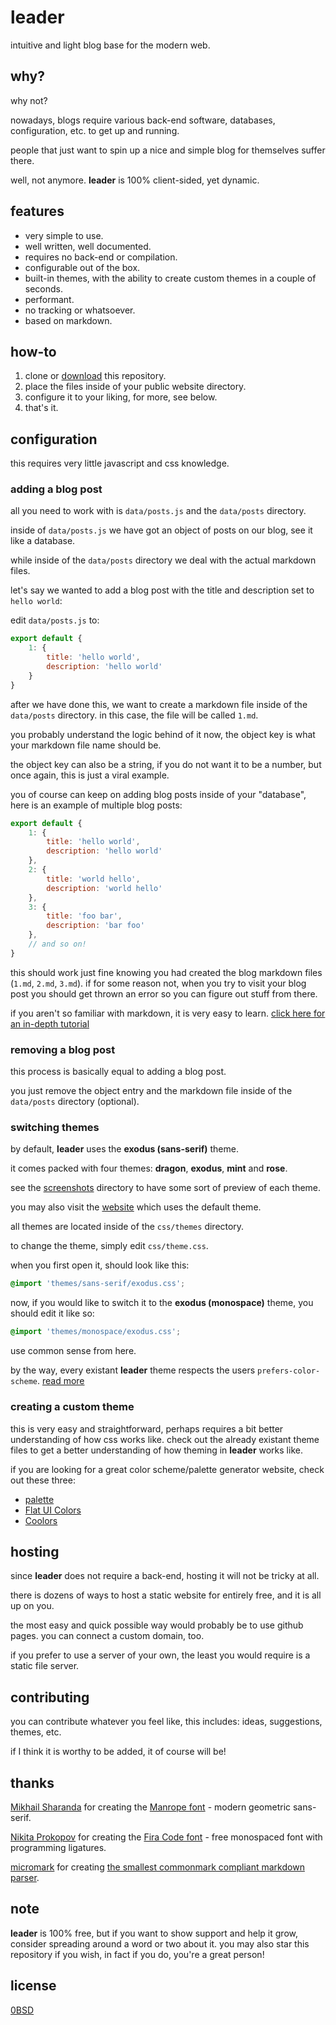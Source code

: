 # leader
intuitive and light blog base for the modern web.

## why?
why not?

nowadays, blogs require various back-end software, databases, configuration, etc. to get up and running.

people that just want to spin up a nice and simple blog for themselves suffer there.

well, not anymore. **leader** is 100% client-sided, yet dynamic.

## features
- very simple to use.
- well written, well documented.
- requires no back-end or compilation.
- configurable out of the box.
- built-in themes, with the ability to create custom themes in a couple of seconds.
- performant.
- no tracking or whatsoever.
- based on markdown.

## how-to
1. clone or [download](https://github.com/often/leader/archive/refs/heads/main.zip) this repository.
2. place the files inside of your public website directory.
3. configure it to your liking, for more, see below.
4. that's it.

## configuration

this requires very little javascript and css knowledge.

### adding a blog post

all you need to work with is `data/posts.js` and the `data/posts` directory.

inside of `data/posts.js` we have got an object of posts on our blog, see it like a database.

while inside of the `data/posts` directory we deal with the actual markdown files.

let's say we wanted to add a blog post with the title and description set to `hello world`:

edit `data/posts.js` to:

```js
export default {
	1: {
		title: 'hello world',
		description: 'hello world'
	}
}
```

after we have done this, we want to create a markdown file inside of the `data/posts` directory. in this case, the file will be called `1.md`.

you probably understand the logic behind of it now, the object key is what your markdown file name should be.

the object key can also be a string, if you do not want it to be a number, but once again, this is just a viral example.

you of course can keep on adding blog posts inside of your "database", here is an example of multiple blog posts:

```js
export default {
	1: {
		title: 'hello world',
		description: 'hello world'
	},
	2: {
		title: 'world hello',
		description: 'world hello'
	},
	3: {
		title: 'foo bar',
		description: 'bar foo'
	},
	// and so on!
}
```

this should work just fine knowing you had created the blog markdown files (`1.md`, `2.md`, `3.md`). if for some reason not, when you try to visit your blog post you should get thrown an error so you can figure out stuff from there.

if you aren't so familiar with markdown, it is very easy to learn. [click here for an in-depth tutorial](https://commonmark.org/help/tutorial/)

### removing a blog post

this process is basically equal to adding a blog post.

you just remove the object entry and the markdown file inside of the `data/posts` directory (optional).

### switching themes

by default, **leader** uses the **exodus (sans-serif)** theme.

it comes packed with four themes: **dragon**, **exodus**, **mint** and **rose**.

see the [screenshots](screenshots) directory to have some sort of preview of each theme.

you may also visit the [website](https://often.github.io/leader/) which uses the default theme.

all themes are located inside of the `css/themes` directory.

to change the theme, simply edit `css/theme.css`.

when you first open it, should look like this:

```css
@import 'themes/sans-serif/exodus.css';
```

now, if you would like to switch it to the **exodus (monospace)** theme, you should edit it like so:

```css
@import 'themes/monospace/exodus.css';
```

use common sense from here.

by the way, every existant **leader** theme respects the users `prefers-color-scheme`. [read more](https://developer.mozilla.org/en-US/docs/Web/CSS/@media/prefers-color-scheme)

### creating a custom theme

this is very easy and straightforward, perhaps requires a bit better understanding of how css works like. check out the already existant theme files to get a better understanding of how theming in **leader** works like.

if you are looking for a great color scheme/palette generator website, check out these three:
- [palette](https://github.com/often/palette)
- [Flat UI Colors](https://flatuicolors.com/)
- [Coolors](https://coolors.co/)

## hosting

since **leader** does not require a back-end, hosting it will not be tricky at all.

there is dozens of ways to host a static website for entirely free, and it is all up on you.

the most easy and quick possible way would probably be to use github pages. you can connect a custom domain, too.

if you prefer to use a server of your own, the least you would require is a static file server.

## contributing

you can contribute whatever you feel like, this includes: ideas, suggestions, themes, etc.

if I think it is worthy to be added, it of course will be!

## thanks
[Mikhail Sharanda](https://github.com/sharanda) for creating the [Manrope font](https://github.com/sharanda/manrope) - modern geometric sans-serif.

[Nikita Prokopov](https://github.com/tonsky) for creating the [Fira Code font](https://github.com/tonsky/FiraCode) - free monospaced font with programming ligatures.

[micromark](https://github.com/micromark) for creating [the smallest commonmark compliant markdown parser](https://github.com/micromark/micromark).

## note
**leader** is 100% free, but if you want to show support and help it grow, consider spreading around a word or two about it. you may also star this repository if you wish, in fact if you do, you're a great person!

## license
[0BSD](LICENSE)
